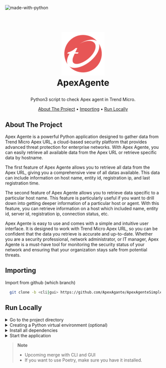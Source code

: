 ![made-with-python](https://img.shields.io/badge/Made%20with-Python3-brightgreen)

<!-- LOGO -->
<br />
<h1>
<p align="center">
  <img src="https://raw.githubusercontent.com/ApexAgante/ApexAgenteSimple/main/img/new_logo.png" alt="Logo" width="140" height="140">
  <br>ApexAgente
</h1>
  <p align="center">
    Python3 script to check Apex agent in Trend Micro.
    <br />
    </p>
</p>
<p align="center">
  <a href="#about-the-project">About The Project</a> •
  <a href="#importing">Importing</a> •
  <a href="#run-locally">Run Locally</a>
</p>

## About The Project

Apex Agente is a powerful Python application designed to gather data from Trend Micro Apex URL, a cloud-based security platform that provides advanced threat protection for enterprise networks. With Apex Agente, you can easily retrieve all available data from the Apex URL or retrieve specific data by hostname.

The first feature of Apex Agente allows you to retrieve all data from the Apex URL, giving you a comprehensive view of all datas available. This data can include information on host name, entity id, registration ip, and last registration time.

The second feature of Apex Agente allows you to retrieve data specific to a particular host name. This feature is particularly useful if you want to drill down into getting deeper information of a particular host or agent. With this feature, you can retrieve information on a host which included name, entity id, server id, registration ip, connection status, etc.

Apex Agente is easy to use and comes with a simple and intuitive user interface. It is designed to work with Trend Micro Apex URL, so you can be confident that the data you retrieve is accurate and up-to-date. Whether you are a security professional, network administrator, or IT manager, Apex Agente is a must-have tool for monitoring the security status of your network and ensuring that your organization stays safe from potential threats.

## Importing

Import from github (which branch)

```bash
  git clone -b <cli|gui> https://github.com/ApexAgante/ApexAgenteSimple
```

## Run Locally

<details>
<summary>Go to the project directory</summary>
Go to the cloned project directory by using this command
Change the folder name to make it simple as you like

```bash
mv ApexAgente CLI
cd CLI
```

</details>

<details>
<summary>Creating a Python virtual environment (optional)</summary>
To create a Python virtual environment, run the following command

```bash
python3 -m venv venv
. venv/bin/activate
```

</details>

<details>
<summary>Install all dependencies</summary>
Install every dependencies

- For poetry,
```bash
poetry install
```

- For non poetry (pip)
```bash
pip install -r requirements.txt
```

</details>

<details>
<summary>Start the application</summary>
To start the application you can run this command

- For poetry
```bash
poetry run app
```

- For non poetry
```bash
python3 -m app/main.py
```

</details>

> **Note**
>
> - Upcoming merge with CLI and GUI
> - If you want to use Poetry, make sure you have it installed.
